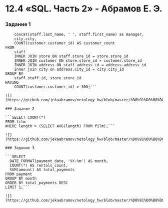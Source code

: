 # 12.4  «SQL. Часть 2» - Абрамов Е. Э.

### Задание 1

```SELECT 
    concat(staff.last_name, ' ', staff.first_name) as manager,
    city.city,
    COUNT(customer.customer_id) AS customer_count
FROM 
    staff
    INNER JOIN store ON staff.store_id = store.store_id 
    INNER JOIN customer ON store.store_id = customer.store_id
	INNER JOIN address ON staff.address_id = address.address_id
	inner join city on address.city_id = city.city_id 
GROUP BY 
    staff.staff_id, store.store_id
HAVING 
    COUNT(customer.customer_id) > 300;```
    
![](https://github.com/jekaabramov/netology_hw/blob/master/%D0%91%D0%B0%D0%B7%D1%8B%20%D0%B4%D0%B0%D0%BD%D0%BD%D1%8B%D1%85%20%D0%B8%20%D0%B8%D0%BD%D1%84%D0%BE%D1%80%D0%BC%D0%B0%D1%86%D0%B8%D0%BE%D0%BD%D0%BD%D0%B0%D1%8F%20%D0%B1%D0%B5%D0%B7%D0%BE%D0%BF%D0%B0%D1%81%D0%BD%D0%BE%D1%81%D1%82%D1%8C/12.4%20%C2%ABSQL.%20%D0%A7%D0%B0%D1%81%D1%82%D1%8C%202%C2%BB/img/1.bmp)

### Задание 2

```SELECT COUNT(*) 
FROM film 
WHERE length > (SELECT AVG(length) FROM film);```

![](https://github.com/jekaabramov/netology_hw/blob/master/%D0%91%D0%B0%D0%B7%D1%8B%20%D0%B4%D0%B0%D0%BD%D0%BD%D1%8B%D1%85%20%D0%B8%20%D0%B8%D0%BD%D1%84%D0%BE%D1%80%D0%BC%D0%B0%D1%86%D0%B8%D0%BE%D0%BD%D0%BD%D0%B0%D1%8F%20%D0%B1%D0%B5%D0%B7%D0%BE%D0%BF%D0%B0%D1%81%D0%BD%D0%BE%D1%81%D1%82%D1%8C/12.4%20%C2%ABSQL.%20%D0%A7%D0%B0%D1%81%D1%82%D1%8C%202%C2%BB/img/2.bmp)

### Задание 3

```SELECT 
  DATE_FORMAT(payment_date, '%Y-%m') AS month, 
  COUNT(*) AS rentals_count, 
  SUM(amount) AS total_payments 
FROM payment 
GROUP BY month 
ORDER BY total_payments DESC 
LIMIT 1;```

![](https://github.com/jekaabramov/netology_hw/blob/master/%D0%91%D0%B0%D0%B7%D1%8B%20%D0%B4%D0%B0%D0%BD%D0%BD%D1%8B%D1%85%20%D0%B8%20%D0%B8%D0%BD%D1%84%D0%BE%D1%80%D0%BC%D0%B0%D1%86%D0%B8%D0%BE%D0%BD%D0%BD%D0%B0%D1%8F%20%D0%B1%D0%B5%D0%B7%D0%BE%D0%BF%D0%B0%D1%81%D0%BD%D0%BE%D1%81%D1%82%D1%8C/12.4%20%C2%ABSQL.%20%D0%A7%D0%B0%D1%81%D1%82%D1%8C%202%C2%BB/img/3.bmp)
